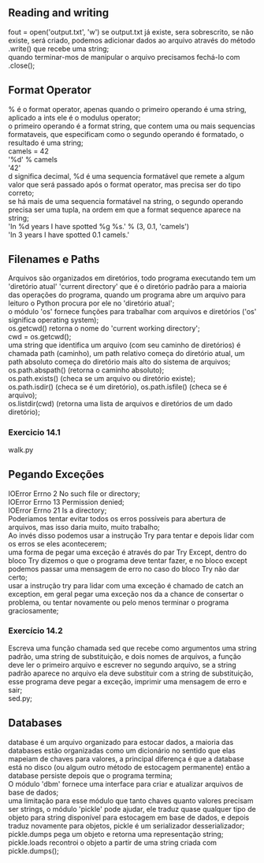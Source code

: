 ## Reading and writing
fout = open('output.txt', 'w') se output.txt já existe, sera sobrescrito, se não existe, será criado, podemos adicionar dados ao arquivo através do método .write() que recebe uma string;  
quando terminar-mos de manipular o arquivo precisamos fechá-lo com .close();  
## Format Operator
% é o format operator, apenas quando o primeiro operando é uma string, aplicado a ints ele é o modulus operator;  
o primeiro operando é a format string, que contem uma ou mais sequencias formataveis, que especificam como o segundo operando é formatado, o resultado é uma string;  
camels = 42  
'%d' % camels  
'42'  
d significa decimal, %d é uma sequencia formatável que remete a algum valor que será passado após o format operator, mas precisa ser do tipo correto;  
se há mais de uma sequencia formatável na string, o segundo operando precisa ser uma tupla, na ordem em que a format sequence aparece na string;  
'In %d years I have spotted %g %s.' % (3, 0.1, 'camels')  
'In 3 years I have spotted 0.1 camels.'  
## Filenames e Paths
Arquivos são organizados em diretórios, todo programa executando tem um 'diretório atual' 'current directory' que é o diretório padrão para a maioria das operações do programa, quando um programa abre um arquivo para leituro o Python procura por ele no 'diretório atual';  
o módulo 'os' fornece funções para trabalhar com arquivos e diretórios ('os' significa operating system);  
os.getcwd() retorna o nome do 'current working directory';  
cwd = os.getcwd();  
uma string que identifica um arquivo (com seu caminho de diretórios) é chamada path (caminho), um path relativo começa do diretório atual, um path absoluto começa do diretório mais alto do sistema de arquivos;  
os.path.abspath() (retorna o caminho absoluto);  
os.path.exists() (checa se um arquivo ou diretório existe);  
os.path.isdir() (checa se é um diretório), os.path.isfile() (checa se é arquivo);  
os.listdir(cwd) (retorna uma lista de arquivos e diretórios de um dado diretório);  
### Exercicio 14.1
walk.py
## Pegando Exceções
IOError Errno 2 No such file or directory;  
IOError Errno 13 Permission denied;  
IOError Errno 21 Is a directory;  
Poderiamos tentar evitar todos os erros possíveis para abertura de arquivos, mas isso daria muito, muito trabalho;  
Ao invés disso podemos usar a instrução Try para tentar e depois lidar com os erros se eles acontecerem;  
uma forma de pegar uma exceção é através do par Try Except, dentro do bloco Try dizemos o que o programa deve tentar fazer, e no bloco except podemos passar uma mensagem de erro no caso do bloco Try não dar certo;  
usar a instrução try para lidar com uma exceção é chamado de catch an exception, em geral pegar uma exceção nos da a chance de consertar o problema, ou tentar novamente ou pelo menos terminar o programa graciosamente;  
### Exercício 14.2
Escreva uma função chamada sed que recebe como argumentos uma string padrão, uma string de substituição, e dois nomes de arquivos, a função deve ler o primeiro arquivo e escrever no segundo arquivo, se a string padrão aparece no arquivo ela deve substituir com a string de substituição, esse programa deve pegar a exceção, imprimir uma mensagem de erro e sair;  
sed.py;  
## Databases
database é um arquivo organizado para estocar dados, a maioria das databases estão organizadas como um dicionário no sentido que elas mapeiam de chaves para valores, a principal diferença é que a database está no disco (ou algum outro método de estocagem permanente) então a database persiste depois que o programa termina;  
O módulo 'dbm' fornece uma interface para criar e atualizar arquivos de base de dados;  
uma limitação para esse módulo que tanto chaves quanto valores precisam ser strings, o módulo 'pickle' pode ajudar, ele traduz quase qualquer tipo de objeto para string disponível para estocagem em base de dados, e depois traduz novamente para objetos, pickle é um serializador desserializador;  
pickle.dumps pega um objeto e retorna uma representação string;  
pickle.loads recontroi o objeto a partir de uma string criada com pickle.dumps();  



